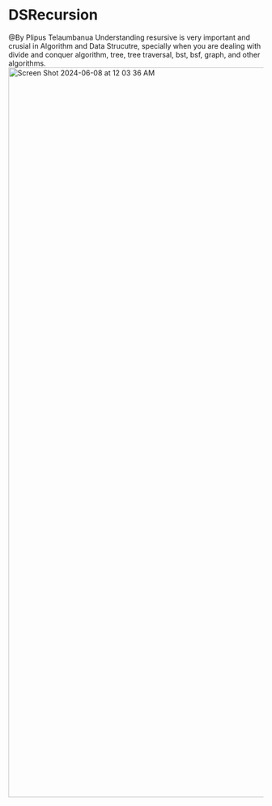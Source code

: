 # DSRecursion
@By Plipus Telaumbanua
 Understanding resursive is very important and crusial in Algorithm and Data Strucutre, specially when you are dealing with divide and conquer algorithm, tree, tree traversal, bst, bsf, graph, and other algorithms.
<img width="1440" alt="Screen Shot 2024-06-08 at 12 03 36 AM" src="https://github.com/plipustel/DSRecursion/assets/11747796/30879d82-5339-4fc3-a93d-88f34154279a">
